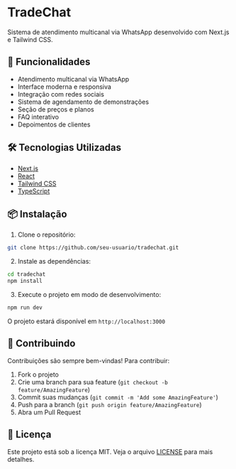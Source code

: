 # TradeChat

Sistema de atendimento multicanal via WhatsApp desenvolvido com Next.js e Tailwind CSS.

## 🚀 Funcionalidades

- Atendimento multicanal via WhatsApp
- Interface moderna e responsiva
- Integração com redes sociais
- Sistema de agendamento de demonstrações
- Seção de preços e planos
- FAQ interativo
- Depoimentos de clientes

## 🛠️ Tecnologias Utilizadas

- [Next.js](https://nextjs.org/)
- [React](https://reactjs.org/)
- [Tailwind CSS](https://tailwindcss.com/)
- [TypeScript](https://www.typescriptlang.org/)

## 📦 Instalação

1. Clone o repositório:
```bash
git clone https://github.com/seu-usuario/tradechat.git
```

2. Instale as dependências:
```bash
cd tradechat
npm install
```

3. Execute o projeto em modo de desenvolvimento:
```bash
npm run dev
```

O projeto estará disponível em `http://localhost:3000`

## 🤝 Contribuindo

Contribuições são sempre bem-vindas! Para contribuir:

1. Fork o projeto
2. Crie uma branch para sua feature (`git checkout -b feature/AmazingFeature`)
3. Commit suas mudanças (`git commit -m 'Add some AmazingFeature'`)
4. Push para a branch (`git push origin feature/AmazingFeature`)
5. Abra um Pull Request

## 📝 Licença

Este projeto está sob a licença MIT. Veja o arquivo [LICENSE](LICENSE) para mais detalhes. 